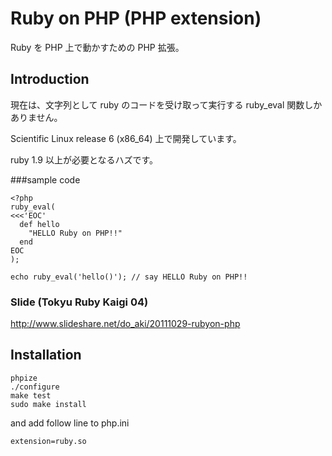 Ruby on PHP (PHP extension)
=============

Ruby を PHP 上で動かすための PHP 拡張。


Introduction
-----------
現在は、文字列として ruby のコードを受け取って実行する ruby_eval 関数しかありません。

Scientific Linux release 6 (x86_64) 上で開発しています。

ruby 1.9 以上が必要となるハズです。

###sample code

    <?php
    ruby_eval(
    <<<'EOC'
      def hello
        "HELLO Ruby on PHP!!"
      end
    EOC
    );
 
    echo ruby_eval('hello()'); // say HELLO Ruby on PHP!!

### Slide (Tokyu Ruby Kaigi 04)
http://www.slideshare.net/do_aki/20111029-rubyon-php


Installation
-----------
    phpize
    ./configure
    make test
    sudo make install

and add follow line to php.ini

    extension=ruby.so

